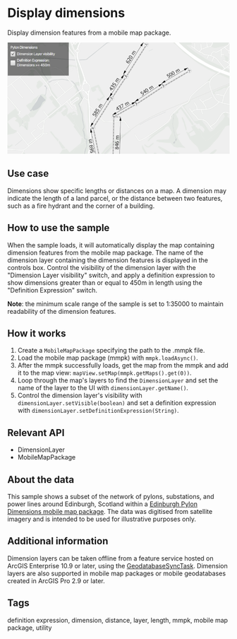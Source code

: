 # Display dimensions

Display dimension features from a mobile map package.

![Image showing the Display Dimensions sample](display_dimensions.png)

## Use case

Dimensions show specific lengths or distances on a map. A dimension may indicate the length of a land parcel, or the distance between two features, such as a fire hydrant and the corner of a building.

## How to use the sample

When the sample loads, it will automatically display the map containing dimension features from the mobile map package. The name of the dimension layer containing the dimension features is displayed in the controls box. Control the visibility of the dimension layer with the "Dimension Layer visibility" switch, and apply a definition expression to show dimensions greater than or equal to 450m in length using the "Definition Expression" switch.

**Note**: the minimum scale range of the sample is set to 1:35000 to maintain readability of the dimension features.

## How it works

1. Create a `MobileMapPackage` specifying the path to the .mmpk file.
2. Load the mobile map package (mmpk) with `mmpk.loadAsync()`.
3. After the mmpk successfully loads, get the map from the mmpk and add it to the map view: `mapView.setMap(mmpk.getMaps().get(0))`.
4. Loop through the map's layers to find the `DimensionLayer` and set the name of the layer to the UI with `dimensionLayer.getName()`.
5. Control the dimension layer's visibility with `dimensionLayer.setVisible(boolean)` and set a definition expression with `dimensionLayer.setDefinitionExpression(String)`.

## Relevant API

* DimensionLayer
* MobileMapPackage

## About the data

This sample shows a subset of the network of pylons, substations, and power lines around Edinburgh, Scotland within a [Edinburgh Pylon Dimensions mobile map package](https://arcgis.com/home/item.html?id=f5ff6f5556a945bca87ca513b8729a1e). The data was digitised from satellite imagery and is intended to be used for illustrative purposes only.

## Additional information

Dimension layers can be taken offline from a feature service hosted on ArcGIS Enterprise 10.9 or later, using the [GeodatabaseSyncTask](https://developers.arcgis.com/java/api-reference/reference/com/esri/arcgisruntime/tasks/geodatabase/GeodatabaseSyncTask.html). Dimension layers are also supported in mobile map packages or mobile geodatabases created in ArcGIS Pro 2.9 or later.

## Tags

definition expression, dimension, distance, layer, length, mmpk, mobile map package, utility

